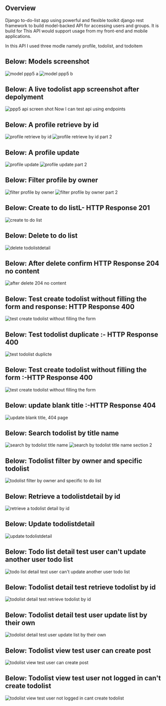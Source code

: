 
## Overview

Django to-do-list app using powerful and flexible toolkit django rest framework to build model-backed API for accessing users and groups. 
It is build for
This API would support  usage from  my front-end and mobile applications.

In this API I used three modle namely profile,  todolist, and todoitem
## Below: Models screenshot
![model ppp5  a](https://github.com/Tamirucode/drf_api_share/assets/116649197/110e0480-aff0-4625-b4fe-73f1308f4d10)
![model ppp5 b](https://github.com/Tamirucode/drf_api_share/assets/116649197/93c1a0dd-5ea8-4307-93e9-b2aa50e6b906)


## Below: A live todolist app screenshot after depolyment
![ppp5 api  screen shot](https://github.com/Tamirucode/drf_api_share/assets/116649197/2ce2917f-0cd9-409e-b3a5-a4c1995c1cc9)
Now I can test api using endpoints
## Below: A profile retrieve by id 
![profile retrieve by id](https://github.com/Tamirucode/drf_api_share/assets/116649197/2eccbeb4-3cee-4e8b-87da-1a9beeb4c36f)
![profile retrieve by id part 2](https://github.com/Tamirucode/drf_api_share/assets/116649197/6535b114-8e5d-49d2-849c-4271b1995ab4)

## Below: A profile update
![profile update](https://github.com/Tamirucode/drf_api_share/assets/116649197/b7a8d081-cc71-40f5-99dd-38fa2a1ddab0)
![profile update part 2](https://github.com/Tamirucode/drf_api_share/assets/116649197/157eb0e9-d67b-4c93-a60a-980362fb068a)

## Below: Filter profile by owner
![filter profile by owner](https://github.com/Tamirucode/drf_api_share/assets/116649197/5c4214e0-fee2-4337-bae0-a18ff0f6c42e)
![filter profile by owner part 2](https://github.com/Tamirucode/drf_api_share/assets/116649197/d02800fe-903c-4b72-9877-f3ed02e49829)


## Below: Create to do listL-  HTTP Response 201
![create to do list](https://github.com/Tamirucode/drf_api_share/assets/116649197/978921aa-d1c3-4cd4-8e4b-e65d7b4547c1)

## Below: Delete to do list
![delete todolistdetail](https://github.com/Tamirucode/drf_api_share/assets/116649197/db521fb5-82c3-4a02-a5e0-2399ef307c25)

## Below: After delete confirm  HTTP Response 204 no content
![after delete 204 no content](https://github.com/Tamirucode/drf_api_share/assets/116649197/dd08c7b5-98a8-4601-b38a-c56710c1697b)

## Below: Test create todolist without filling the form and response: HTTP Response 400
![test  create  todolist without filling the form  ](https://github.com/Tamirucode/drf_api_share/assets/116649197/a061161f-e601-482c-8505-1b2fd7831365)

## Below: Test todolist duplicate :- HTTP Response 400
![test todolist duplicte](https://github.com/Tamirucode/drf_api_share/assets/116649197/4f92f344-da17-45ea-a219-132466b2b5ba)

## Below: Test create todolist without filling the form :-HTTP Response 400
![test  create  todolist without filling the form  ](https://github.com/Tamirucode/drf_api_share/assets/116649197/573a00db-7a35-4ef7-929e-684b9632dc5d)

## Below: update blank title :-HTTP Response 404
![update blank title, 404 page](https://github.com/Tamirucode/drf_api_share/assets/116649197/6feb7ed1-1af7-46b6-8e42-0df011da2206)

## Below: Search todolist by title name
![search by todolist title name](https://github.com/Tamirucode/drf_api_share/assets/116649197/a6a00574-f8ef-425b-baf4-8b247b87842d)
![search by todolist title name section 2](https://github.com/Tamirucode/drf_api_share/assets/116649197/35cfd370-65ec-4754-be3d-dab93aaac0f9)

## Below: Todolist filter by owner and specific todolist
![todolist filter by owner and specific to do list](https://github.com/Tamirucode/drf_api_share/assets/116649197/19747be1-5dc0-4a68-adeb-28e87e2335fe)

## Below: Retrieve a todolistdetail by id
![retrieve a todolist detail by id](https://github.com/Tamirucode/drf_api_share/assets/116649197/1d4ec8e4-182e-4281-a7c1-0da1c652c233)

## Below: Update todolistdetail
![update todolistdetail ](https://github.com/Tamirucode/drf_api_share/assets/116649197/b3cd33a0-09ea-4395-b3e2-3abb6b82a15f)

## Below: Todo list detail test user can't update another user todo list  
![todo list detail test user can't update another user todo list](https://github.com/Tamirucode/drf_api_share/assets/116649197/919b5043-53ee-494b-b040-b88428752bed)

## Below: Todolist detail test retrieve todolist by id 
![todolist detail test retrieve todolist by id](https://github.com/Tamirucode/drf_api_share/assets/116649197/b0cb2371-a677-4a09-be2f-7c783b2b495f)

## Below: Todolist detail test user update list by their own 
![todolist detail test user update list by their own ](https://github.com/Tamirucode/drf_api_share/assets/116649197/15ee2657-8e57-4818-b157-757e2aca3e9f)

## Below: Todolist view test user can create post
![todolist view test user can create post](https://github.com/Tamirucode/drf_api_share/assets/116649197/3737efd6-c115-485b-bd7c-085c8d8cc1dc)

## Below: Todolist view test user not logged in can't create todolist
![todolist view test user not logged in cant create todolist](https://github.com/Tamirucode/drf_api_share/assets/116649197/10750fa8-49cd-4375-9039-a1f617419d9a)


